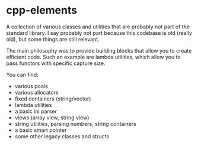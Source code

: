 # cpp-elements

A collection of various classes and utilities that are probably not part of the standard library.
I say probably not part because this codebase is old (really old), but some things are still relevant.

The main philosophy was to provide building blocks that allow you to create efficient code. Such an example are lambda utilities, which allow you to pass functors with specific capture size.

You can find:
- various pools
- various allocators
- fixed containers (string/vector)
- lambda utilities
- a basic ini parser
- views (array view, string view)
- string utilities, parsing numbers, string containers
- a basic smart pointer
- some other legacy classes and structs


